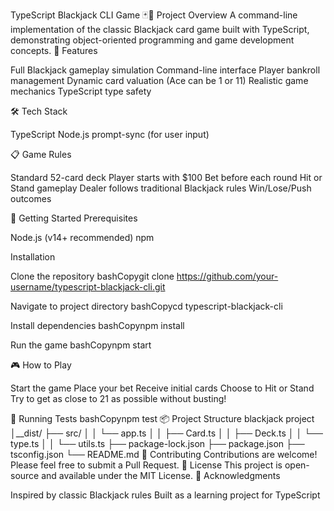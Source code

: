 TypeScript Blackjack CLI Game 🃏🎲
Project Overview
A command-line implementation of the classic Blackjack card game built with TypeScript, demonstrating object-oriented programming and game development concepts.
🌟 Features

Full Blackjack gameplay simulation
Command-line interface
Player bankroll management
Dynamic card valuation (Ace can be 1 or 11)
Realistic game mechanics
TypeScript type safety

🛠 Tech Stack

TypeScript
Node.js
prompt-sync (for user input)

📋 Game Rules

Standard 52-card deck
Player starts with $100
Bet before each round
Hit or Stand gameplay
Dealer follows traditional Blackjack rules
Win/Lose/Push outcomes

🚀 Getting Started
Prerequisites

Node.js (v14+ recommended)
npm

Installation

Clone the repository
bashCopygit clone https://github.com/your-username/typescript-blackjack-cli.git

Navigate to project directory
bashCopycd typescript-blackjack-cli

Install dependencies
bashCopynpm install

Run the game
bashCopynpm start


🎮 How to Play

Start the game
Place your bet
Receive initial cards
Choose to Hit or Stand
Try to get as close to 21 as possible without busting!

🧪 Running Tests
bashCopynpm test
📦 Project Structure
blackjack project
│__dist/
├── src/
│   │   └── app.ts
│   │   ├── Card.ts
│   │   ├── Deck.ts
│   │   └── type.ts
│   │   └── utils.ts
├── package-lock.json
├── package.json
├── tsconfig.json
└── README.md
🤝 Contributing
Contributions are welcome! Please feel free to submit a Pull Request.
📝 License
This project is open-source and available under the MIT License.
🙌 Acknowledgments

Inspired by classic Blackjack rules
Built as a learning project for TypeScript
